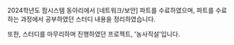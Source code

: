 2024학년도 팜시스템 동아리에서 [네트워크/보안] 파트를 수료하였으며, 파트를 수료하는 과정에서 공부하였던 스터디 내용을 정리하였습니다.

또한, 스터디를 마무리하며 진행하였던 프로젝트, '농사직설'입니다.
